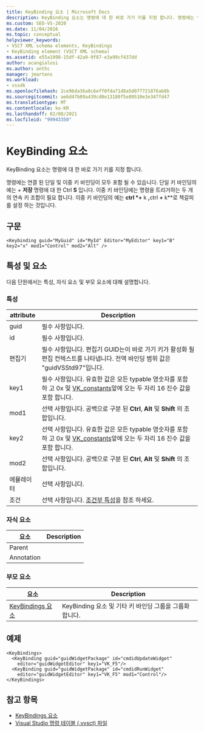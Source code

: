 ```yaml
---
title: KeyBinding 요소 | Microsoft Docs
description: KeyBinding 요소는 명령에 대 한 바로 가기 키를 지정 합니다. 명령에는 연결 된 단일 및 이중 키 바인딩이 모두 포함 될 수 있습니다.
ms.custom: SEO-VS-2020
ms.date: 11/04/2016
ms.topic: conceptual
helpviewer_keywords:
- VSCT XML schema elements, KeyBindings
- KeyBinding element (VSCT XML schema)
ms.assetid: e55a1098-15df-42a9-9f87-e3a99cf437dd
author: acangialosi
ms.author: anthc
manager: jmartens
ms.workload:
- vssdk
ms.openlocfilehash: 2ce96da36a8c6eff0fda71d8a5d077721876ab8b
ms.sourcegitcommit: ae6d47b09a439cd0e13180f5e89510e3e347fd47
ms.translationtype: MT
ms.contentlocale: ko-KR
ms.lasthandoff: 02/08/2021
ms.locfileid: "99943350"
---
```

# <a name="keybinding-element"></a>KeyBinding 요소
KeyBinding 요소는 명령에 대 한 바로 가기 키를 지정 합니다.

 명령에는 연결 된 단일 및 이중 키 바인딩이 모두 포함 될 수 있습니다. 단일 키 바인딩의 예는  + **저장** 명령에 대 한 Ctrl **S** 입니다. 이중 키 바인딩에는 명령을 트리거하는 두 개의 연속 키 조합이 필요 합니다. 이중 키 바인딩의 예는 <strong>ctrl *+</strong> k <strong>,</strong>ctrl <strong>+</strong> k**로 책갈피를 설정 하는 것입니다.

## <a name="syntax"></a>구문

```
<Keybinding guid="MyGuid" id="MyId" Editor="MyEditor" key1="B" key2="x" mod1="Control" mod2="Alt" />
```

## <a name="attributes-and-elements"></a>특성 및 요소
 다음 단원에서는 특성, 자식 요소 및 부모 요소에 대해 설명합니다.

### <a name="attributes"></a>특성

|attribute|Description|
|---------------|-----------------|
|guid|필수 사항입니다.|
|id|필수 사항입니다.|
|편집기|필수 사항입니다. 편집기 GUID는이 바로 가기 키가 활성화 될 편집 컨텍스트를 나타냅니다. 전역 바인딩 범위 값은 "guidVSStd97"입니다.|
|key1|필수 사항입니다. 유효한 값은 모든 typable 영숫자를 포함 하 고 0x 및 [VK_constants](/windows/desktop/inputdev/virtual-key-codes)앞에 오는 두 자리 16 진수 값을 포함 합니다.|
|mod1|선택 사항입니다. 공백으로 구분 된 **Ctrl**, **Alt** 및 **Shift** 의 조합입니다.|
|key2|선택 사항입니다. 유효한 값은 모든 typable 영숫자를 포함 하 고 0x 및 [VK_constants](/windows/desktop/inputdev/virtual-key-codes)앞에 오는 두 자리 16 진수 값을 포함 합니다.|
|mod2|선택 사항입니다. 공백으로 구분 된 **Ctrl**, **Alt** 및 **Shift** 의 조합입니다.|
|에뮬레이터|선택 사항입니다.|
|조건|선택 사항입니다. [조건부 특성](../extensibility/vsct-xml-schema-conditional-attributes.md)을 참조 하세요.|

### <a name="child-elements"></a>자식 요소

|요소|Description|
|-------------|-----------------|
|Parent||
|Annotation||

### <a name="parent-elements"></a>부모 요소

|요소|Description|
|-------------|-----------------|
|[KeyBindings 요소](../extensibility/keybindings-element.md)|KeyBinding 요소 및 기타 키 바인딩 그룹을 그룹화 합니다.|

## <a name="example"></a>예제

```
<KeyBindings>
  <KeyBinding guid="guidWidgetPackage" id="cmdidUpdateWidget"
    editor="guidWidgetEditor" key1="VK_F5"/>
  <KeyBinding guid="guidWidgetPackage" id="cmdidRunWidget"
    editor="guidWidgetEditor" key1="VK_F5" mod1="Control"/>
</KeyBindings>
```

## <a name="see-also"></a>참고 항목
- [KeyBindings 요소](../extensibility/keybindings-element.md)
- [Visual Studio 명령 테이블 (.vvsct) 파일](../extensibility/internals/visual-studio-command-table-dot-vsct-files.md)
